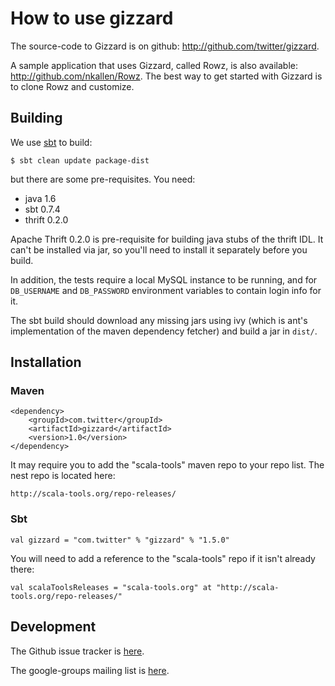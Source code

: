 # How to use gizzard

The source-code to Gizzard is on github: http://github.com/twitter/gizzard.

A sample application that uses Gizzard, called Rowz, is also available:
http://github.com/nkallen/Rowz. The best way to get started with Gizzard is to
clone Rowz and customize.

## Building

We use [sbt](http://code.google.com/p/simple-build-tool/) to build:

    $ sbt clean update package-dist

but there are some pre-requisites. You need:

- java 1.6
- sbt 0.7.4
- thrift 0.2.0

Apache Thrift 0.2.0 is pre-requisite for building java stubs of the thrift
IDL. It can't be installed via jar, so you'll need to install it separately
before you build.

In addition, the tests require a local MySQL instance to be running, and for
`DB_USERNAME` and `DB_PASSWORD` environment variables to contain login info
for it.

The sbt build should download any missing jars using ivy (which is ant's
implementation of the maven dependency fetcher) and build a jar in `dist/`.

## Installation

### Maven

    <dependency>
        <groupId>com.twitter</groupId>
        <artifactId>gizzard</artifactId>
        <version>1.0</version>
    </dependency>

It may require you to add the "scala-tools" maven repo to your repo list. The
nest repo is located here:

    http://scala-tools.org/repo-releases/

### Sbt

    val gizzard = "com.twitter" % "gizzard" % "1.5.0"

You will need to add a reference to the "scala-tools" repo if it isn't already
there:

    val scalaToolsReleases = "scala-tools.org" at "http://scala-tools.org/repo-releases/"

## Development

The Github issue tracker is [here](http://github.com/twitter/gizzard/issues).

The google-groups mailing list is [here](http://groups.google.com/group/gizzard).
